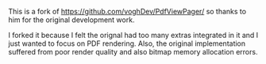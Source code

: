 This is a fork of https://github.com/voghDev/PdfViewPager/ so thanks to him for the original development work.

I forked it because I felt the orignal had too many extras integrated in it and I just wanted to focus on PDF rendering.
Also, the original implementation suffered from poor render quality and also bitmap memory allocation errors.



